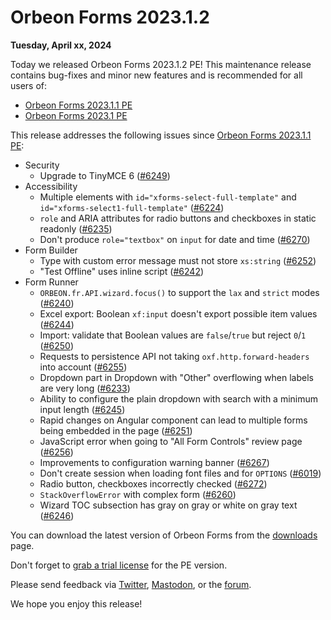 # Orbeon Forms 2023.1.2

__Tuesday, April xx, 2024__

Today we released Orbeon Forms 2023.1.2 PE! This maintenance release contains bug-fixes and minor new features and is recommended for all users of:

- [Orbeon Forms 2023.1.1 PE](orbeon-forms-2023.1.1.md)
- [Orbeon Forms 2023.1 PE](orbeon-forms-2023.1.md)

This release addresses the following issues since [Orbeon Forms 2023.1.1 PE](orbeon-forms-2023.1.1.md):

- Security
    - Upgrade to TinyMCE 6 ([\#6249](https://github.com/orbeon/orbeon-forms/issues/6249))
- Accessibility
    - Multiple elements with `id="xforms-select-full-template"` and `id="xforms-select1-full-template"` ([\#6224](https://github.com/orbeon/orbeon-forms/issues/6224))
    - `role` and ARIA attributes for radio buttons and checkboxes in static readonly ([\#6235](https://github.com/orbeon/orbeon-forms/issues/6235))
    - Don't produce `role="textbox"` on `input` for date and time ([\#6270](https://github.com/orbeon/orbeon-forms/issues/6270))
- Form Builder
    - Type with custom error message must not store `xs:string` ([\#6252](https://github.com/orbeon/orbeon-forms/issues/6252))
    - "Test Offline" uses inline script ([\#6242](https://github.com/orbeon/orbeon-forms/issues/6242))
- Form Runner
    - `ORBEON.fr.API.wizard.focus()` to support the `lax` and `strict` modes ([\#6240](https://github.com/orbeon/orbeon-forms/issues/6240))
    - Excel export: Boolean `xf:input` doesn't export possible item values ([\#6244](https://github.com/orbeon/orbeon-forms/issues/6244))
    - Import: validate that Boolean values are `false`/`true` but reject `0`/`1` ([\#6250](https://github.com/orbeon/orbeon-forms/issues/6250))
    - Requests to persistence API not taking `oxf.http.forward-headers` into account ([\#6255](https://github.com/orbeon/orbeon-forms/issues/6255))
    - Dropdown part in Dropdown with "Other" overflowing when labels are very long ([\#6233](https://github.com/orbeon/orbeon-forms/issues/6233))
    - Ability to configure the plain dropdown with search with a minimum input length ([\#6245](https://github.com/orbeon/orbeon-forms/issues/6245))
    - Rapid changes on Angular component can lead to multiple forms being embedded in the page ([\#6251](https://github.com/orbeon/orbeon-forms/issues/6251))
    - JavaScript error when going to "All Form Controls" review page ([\#6256](https://github.com/orbeon/orbeon-forms/issues/6256))
    - Improvements to configuration warning banner ([\#6267](https://github.com/orbeon/orbeon-forms/issues/6267))
    - Don't create session when loading font files and for `OPTIONS` ([\#6019](https://github.com/orbeon/orbeon-forms/issues/6019))
    - Radio button, checkboxes incorrectly checked ([\#6272](https://github.com/orbeon/orbeon-forms/issues/6272))
    - `StackOverflowError` with complex form ([\#6260](https://github.com/orbeon/orbeon-forms/issues/6260))
    - Wizard TOC subsection has gray on gray or white on gray text ([\#6246](https://github.com/orbeon/orbeon-forms/issues/6246))

You can download the latest version of Orbeon Forms from the [downloads](https://www.orbeon.com/download) page.

Don't forget to [grab a trial license](https://prod.orbeon.com/prod/fr/orbeon/register/new) for the PE version.

Please send feedback via [Twitter](https://twitter.com/orbeon), [Mastodon](https://mastodon.social/@orbeon), or the [forum](https://www.orbeon.com/community).

We hope you enjoy this release!
